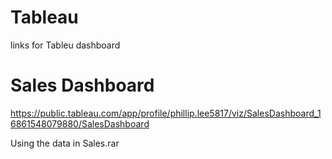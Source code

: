 # Tableau
links for Tableu dashboard
# Sales Dashboard
https://public.tableau.com/app/profile/phillip.lee5817/viz/SalesDashboard_16861548079880/SalesDashboard

Using the data in Sales.rar
